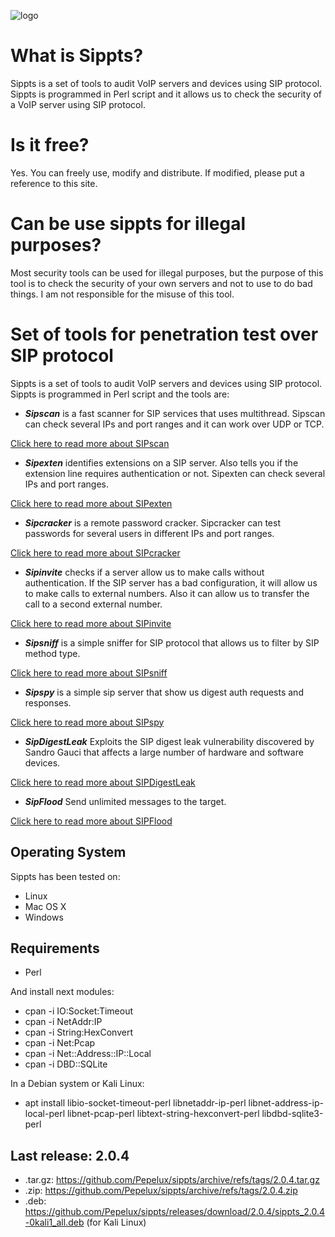 ![logo](http://blog.pepelux.org/wp-content/uploads/logo-de-sippts.png)


# What is Sippts? #

Sippts is a set of tools to audit VoIP servers and devices using SIP protocol. Sippts is programmed in Perl script and it allows us to check the security of a VoIP server using SIP protocol.

# Is it free? #

Yes. You can freely use, modify and distribute. If modified, please put a reference to this site.

# Can be use sippts for illegal purposes? #

Most security tools can be used for illegal purposes, but the purpose of this tool is to check the security of your own servers and not to use to do bad things. I am not responsible for the misuse of this tool.

# Set of tools for penetration test over SIP protocol #

Sippts is a set of tools to audit VoIP servers and devices using SIP protocol. Sippts is programmed in Perl script and the tools are:
  * _**Sipscan**_ is a fast scanner for SIP services that uses multithread. Sipscan can check several IPs and port ranges and it can work over UDP or TCP.

[Click here to read more about SIPscan](https://github.com/Pepelux/sippts/wiki/SIPscan)

  * _**Sipexten**_ identifies extensions on a SIP server. Also tells you if the extension line requires authentication or not. Sipexten can check several IPs and port ranges.

[Click here to read more about SIPexten](https://github.com/Pepelux/sippts/wiki/SIPexten)

  * _**Sipcracker**_ is a remote password cracker. Sipcracker can test passwords for several users in different IPs and port ranges.

[Click here to read more about SIPcracker](https://github.com/Pepelux/sippts/wiki/SIPcracker)

  * _**Sipinvite**_ checks if a server allow us to make calls without authentication. If the SIP server has a bad configuration, it will allow us to make calls to external numbers. Also it can allow us to transfer the call to a second external number.

[Click here to read more about SIPinvite](https://github.com/Pepelux/sippts/wiki/SIPinvite)

  * _**Sipsniff**_ is a simple sniffer for SIP protocol that allows us to filter by SIP method type.

[Click here to read more about SIPsniff](https://github.com/Pepelux/sippts/wiki/SIPsniff)

  * _**Sipspy**_ is a simple sip server that show us digest auth requests and responses.

[Click here to read more about SIPspy](https://github.com/Pepelux/sippts/wiki/SIPspy)

  * _**SipDigestLeak**_ Exploits the SIP digest leak vulnerability discovered by Sandro Gauci that affects a large number of hardware and software devices.

[Click here to read more about SIPDigestLeak](https://github.com/Pepelux/sippts/wiki/SIPDigestLeak)

  * _**SipFlood**_ Send unlimited messages to the target.

[Click here to read more about SIPFlood](https://github.com/Pepelux/sippts/wiki/SIPFlood)

## Operating System ##
Sippts has been tested on:
  * Linux
  * Mac OS X
  * Windows

## Requirements ##
  * Perl

And install next modules:
  * cpan -i IO:Socket:Timeout
  * cpan -i NetAddr:IP
  * cpan -i String:HexConvert
  * cpan -i Net:Pcap
  * cpan -i Net::Address::IP::Local
  * cpan -i DBD::SQLite

In a Debian system or Kali Linux:
  * apt install libio-socket-timeout-perl libnetaddr-ip-perl libnet-address-ip-local-perl libnet-pcap-perl libtext-string-hexconvert-perl libdbd-sqlite3-perl

## Last release: 2.0.4 ##

 * .tar.gz: https://github.com/Pepelux/sippts/archive/refs/tags/2.0.4.tar.gz
 * .zip: https://github.com/Pepelux/sippts/archive/refs/tags/2.0.4.zip
 * .deb: https://github.com/Pepelux/sippts/releases/download/2.0.4/sippts_2.0.4-0kali1_all.deb (for Kali Linux)
